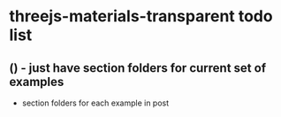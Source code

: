 # threejs-materials-transparent todo list

## () - just have section folders for current set of examples
* section folders for each example in post

